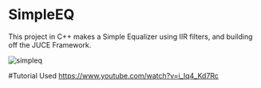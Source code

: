 # SimpleEQ
This project in C++ makes a Simple Equalizer using IIR filters, and building off the JUCE Framework.


![simpleq](https://user-images.githubusercontent.com/19668706/160014852-96dccf67-8b58-455e-b43a-5ea660797c02.png)


#Tutorial Used
https://www.youtube.com/watch?v=i_Iq4_Kd7Rc
